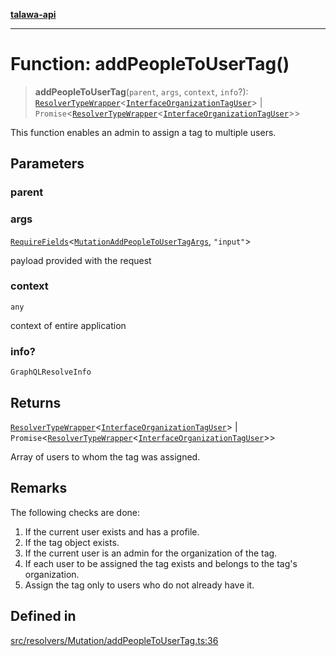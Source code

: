[**talawa-api**](../../../../README.md)

***

# Function: addPeopleToUserTag()

> **addPeopleToUserTag**(`parent`, `args`, `context`, `info`?): [`ResolverTypeWrapper`](../../../../types/generatedGraphQLTypes/type-aliases/ResolverTypeWrapper.md)\<[`InterfaceOrganizationTagUser`](../../../../models/OrganizationTagUser/interfaces/InterfaceOrganizationTagUser.md)\> \| `Promise`\<[`ResolverTypeWrapper`](../../../../types/generatedGraphQLTypes/type-aliases/ResolverTypeWrapper.md)\<[`InterfaceOrganizationTagUser`](../../../../models/OrganizationTagUser/interfaces/InterfaceOrganizationTagUser.md)\>\>

This function enables an admin to assign a tag to multiple users.

## Parameters

### parent

### args

[`RequireFields`](../../../../types/generatedGraphQLTypes/type-aliases/RequireFields.md)\<[`MutationAddPeopleToUserTagArgs`](../../../../types/generatedGraphQLTypes/type-aliases/MutationAddPeopleToUserTagArgs.md), `"input"`\>

payload provided with the request

### context

`any`

context of entire application

### info?

`GraphQLResolveInfo`

## Returns

[`ResolverTypeWrapper`](../../../../types/generatedGraphQLTypes/type-aliases/ResolverTypeWrapper.md)\<[`InterfaceOrganizationTagUser`](../../../../models/OrganizationTagUser/interfaces/InterfaceOrganizationTagUser.md)\> \| `Promise`\<[`ResolverTypeWrapper`](../../../../types/generatedGraphQLTypes/type-aliases/ResolverTypeWrapper.md)\<[`InterfaceOrganizationTagUser`](../../../../models/OrganizationTagUser/interfaces/InterfaceOrganizationTagUser.md)\>\>

Array of users to whom the tag was assigned.

## Remarks

The following checks are done:
1. If the current user exists and has a profile.
2. If the tag object exists.
3. If the current user is an admin for the organization of the tag.
4. If each user to be assigned the tag exists and belongs to the tag's organization.
5. Assign the tag only to users who do not already have it.

## Defined in

[src/resolvers/Mutation/addPeopleToUserTag.ts:36](https://github.com/Suyash878/talawa-api/blob/095e6964ce2a06c1c30d1acf81b6162203f1db91/src/resolvers/Mutation/addPeopleToUserTag.ts#L36)
